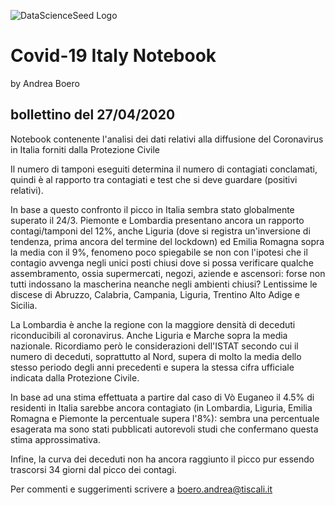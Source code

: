 ![DataScienceSeed Logo](http://www.datascienceseed.com/wp-content/uploads/2018/02/dsst.jpg)

# Covid-19 Italy Notebook
by Andrea Boero
## bollettino del 27/04/2020
Notebook contenente l'analisi dei dati relativi alla diffusione del Coronavirus in Italia forniti dalla Protezione Civile 

Il numero di tamponi eseguiti determina il numero di contagiati conclamati, quindi è al rapporto tra contagiati e test che si deve guardare (positivi relativi).

In base a questo confronto il picco in Italia sembra stato globalmente superato il 24/3. 
Piemonte e Lombardia presentano ancora un rapporto contagi/tamponi del 12%, anche Liguria (dove si registra un'inversione di tendenza, prima ancora del termine del lockdown) ed Emilia Romagna sopra la media con il 9%, fenomeno poco spiegabile se non con l'ipotesi che il contagio avvenga negli unici posti chiusi dove si possa verificare qualche assembramento, ossia supermercati, negozi, aziende e ascensori: forse non tutti indossano la mascherina neanche negli ambienti chiusi?
Lentissime le discese di Abruzzo, Calabria, Campania, Liguria, Trentino Alto Adige e Sicilia.

La Lombardia è anche la regione con la maggiore densità di deceduti riconducibili al coronavirus. Anche Liguria e Marche sopra la media nazionale. Ricordiamo però le considerazioni dell'ISTAT secondo cui il numero di deceduti, soprattutto al Nord, supera di molto la media dello stesso periodo degli anni precedenti e supera la stessa cifra ufficiale indicata dalla Protezione Civile.

In base ad una stima effettuata a partire dal caso di Vò Euganeo il 4.5% di residenti in Italia sarebbe ancora contagiato (in Lombardia, Liguria, Emilia Romagna e Piemonte la percentuale supera l'8%): sembra una percentuale esagerata ma sono stati pubblicati autorevoli studi che confermano questa stima approssimativa.

Infine, la curva dei deceduti non ha ancora raggiunto il picco pur essendo trascorsi 34 giorni dal picco dei contagi.

Per commenti e suggerimenti scrivere a boero.andrea@tiscali.it
